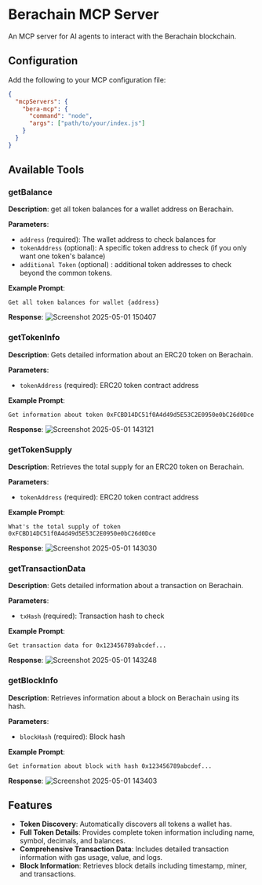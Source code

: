 
# Berachain MCP Server

An MCP server for AI agents to interact with the Berachain blockchain.

## Configuration

Add the following to your MCP configuration file:

```json
{
  "mcpServers": {
    "bera-mcp": {
      "command": "node",
      "args": ["path/to/your/index.js"]
    }
  }
}
```

## Available Tools

### getBalance
**Description**: get all token balances for a wallet address on Berachain.

**Parameters**:
- `address` (required): The wallet address to check balances for
- `tokenAddress` (optional): A specific token address to check (if you only want one token's balance)
- `additional Token` (optional) : additional token addresses to check beyond the common tokens.

**Example Prompt**:
```
Get all token balances for wallet {address}
```

**Response**:
![Screenshot 2025-05-01 150407](https://github.com/user-attachments/assets/dd570f78-31d4-4790-b72c-6024b8837f7d)



### getTokenInfo
**Description**: Gets detailed information about an ERC20 token on Berachain.

**Parameters**:
- `tokenAddress` (required): ERC20 token contract address

**Example Prompt**:
```
Get information about token 0xFCBD14DC51f0A4d49d5E53C2E0950e0bC26d0Dce
```

**Response**:
![Screenshot 2025-05-01 143121](https://github.com/user-attachments/assets/b3a5ad1d-d3de-4395-b90a-0cdc9159ddf0)



### getTokenSupply
**Description**: Retrieves the total supply for an ERC20 token on Berachain.

**Parameters**:
- `tokenAddress` (required): ERC20 token contract address

**Example Prompt**:
```
What's the total supply of token 0xFCBD14DC51f0A4d49d5E53C2E0950e0bC26d0Dce
```

**Response**:
![Screenshot 2025-05-01 143030](https://github.com/user-attachments/assets/da072b65-0ce8-4bc9-852d-8ad18ecbea93)



### getTransactionData
**Description**: Gets detailed information about a transaction on Berachain.

**Parameters**:
- `txHash` (required): Transaction hash to check

**Example Prompt**:
```
Get transaction data for 0x123456789abcdef...
```

**Response**:
![Screenshot 2025-05-01 143248](https://github.com/user-attachments/assets/723e4a43-0aa8-479e-8ccf-0200a670d5ca)



### getBlockInfo
**Description**: Retrieves information about a block on Berachain using its hash.

**Parameters**:
- `blockHash` (required): Block hash 

**Example Prompt**:
```
Get information about block with hash 0x123456789abcdef...
```

**Response**:
![Screenshot 2025-05-01 143403](https://github.com/user-attachments/assets/25319c91-c294-447c-96f6-8f597324a60f)



## Features
- **Token Discovery**: Automatically discovers all tokens a wallet has.
- **Full Token Details**: Provides complete token information including name, symbol, decimals, and balances.
- **Comprehensive Transaction Data**: Includes detailed transaction information with gas usage, value, and logs.
- **Block Information**: Retrieves block details including timestamp, miner, and transactions.
